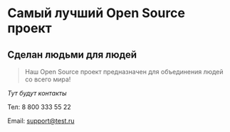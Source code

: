 # Самый лучший Open Source проект

## Сделан людьми для людей

> Наш Open Source проект предназначен для объединения людей со всего мира!

_Тут будут контакты_  

Тел: 8 800 333 55 22  

Email: support@test.ru
